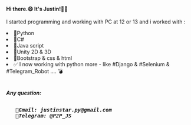 <h4> Hi there.😄  It's Justin!🖐🏻</h4>
<p> I started programming and working with PC at 12 or 13 and i worked with : </p>
 <table>
   <li>🍗Python</li>
   <li>🍳C#</li>
   <li>🍖Java script</li>
   <li>🥩Unity 2D & 3D</li> 
   <li>🍟Bootstrap & css & html</li>
   <li>✅ I now working with python more - like #Django & #Selenium & #Telegram_Robot .... 💣
 </table>
 
 <h5>Any question: 
   <pre> 
   📧Gmail: justinstar.py@gmail.com 
   💬Telegram: @P2P_JS
   </pre> 
</h5>

